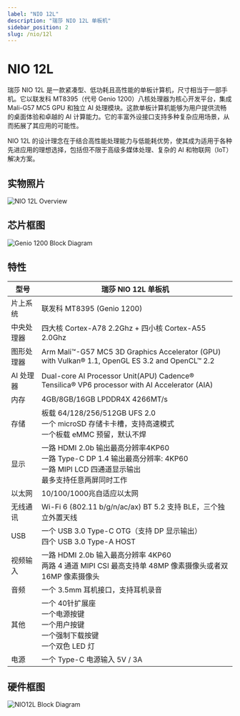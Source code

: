 ```yaml
---
label: "NIO 12L"
description: "瑞莎 NIO 12L 单板机"
sidebar_position: 2
slug: /nio/12l
---
```


# NIO 12L

瑞莎 NIO 12L 是一款紧凑型、低功耗且高性能的单板计算机，尺寸相当于一部手机。它以联发科 MT8395（代号 Genio 1200）八核处理器为核心开发平台，集成 Mali-G57 MC5 GPU 和独立 AI 处理模块。这款单板计算机能够为用户提供流畅的桌面体验和卓越的 AI 计算能力。它的丰富外设接口支持多种复杂应用场景，从而拓展了其应用的可能性。

NIO 12L 的设计理念在于结合高性能处理能力与低能耗优势，使其成为适用于各种先进应用的理想选择，包括但不限于高级多媒体处理、复杂的 AI 和物联网（IoT）解决方案。

## 实物照片

![NIO 12L Overview](/img/nio/nio12l/n12l_overview.webp)

## 芯片框图

![Genio 1200 Block Diagram](/img/nio/nio12l/hw_soc_g1200_block.svg)

## 特性

| 型号       | 瑞莎 NIO 12L 单板机                                                                                                                                 |
| ---------- | --------------------------------------------------------------------------------------------------------------------------------------------------- |
| 片上系统   | 联发科 MT8395 (Genio 1200)                                                                                                                          |
| 中央处理器 | 四大核 Cortex-A78 2.2Ghz + 四小核 Cortex-A55 2.0Ghz                                                                                                 |
| 图形处理器 | Arm Mali™-G57 MC5 3D Graphics Accelerator (GPU) with Vulkan® 1.1, OpenGL ES 3.2 and OpenCL™ 2.2                                                  |
| AI 处理器  | Dual-core AI Processor Unit(APU) Cadence® Tensilica® VP6 processor with AI Accelerator (AIA)                                                      |
| 内存       | 4GB/8GB/16GB LPDDR4X 4266MT/s                                                                                                                       |
| 存储       | 板载 64/128/256/512GB UFS 2.0 <br/> 一个 microSD 存储卡卡槽，支持高速模式 <br/> 一个板载 eMMC 预留，默认不焊                                        |
| 显示       | 一路 HDMI 2.0b 输出最高分辨率4KP60 <br/> 一路 Type-C DP 1.4 输出最高分辨率: 4KP60 <br/> 一路 MIPI LCD 四通道显示输出 <br/> 最多支持任意两屏同时工作 |
| 以太网     | 10/100/1000兆自适应以太网                                                                                                                           |
| 无线通讯   | Wi-Fi 6 (802.11 b/g/n/ac/ax) BT 5.2 支持 BLE，三个独立外置天线                                                                                      |
| USB        | 一个 USB 3.0 Type-C OTG（支持 DP 显示输出） <br/> 四个 USB 3.0 Type-A HOST                                                                          |
| 视频输入   | 一路 HDMI 2.0b 输入最高分辨率 4KP60 <br/> 两路 4 通道 MIPI CSI 最高支持单 48MP 像素摄像头或者双 16MP 像素摄像头                                     |
| 音频       | 一个 3.5mm 耳机接口，支持耳机录音                                                                                                                   |
| 其他       | 一个 40针扩展座 <br/> 一个电源按键 <br/> 一个用户按键 <br/> 一个强制下载按键 <br/> 一个双色 LED 灯                                                  |
| 电源       | 一个 Type-C 电源输入 5V / 3A                                                                                                                        |

## 硬件框图

![NIO12L Block Diagram](/img/nio/nio12l/NIO12L_Block_Diagram.svg)
